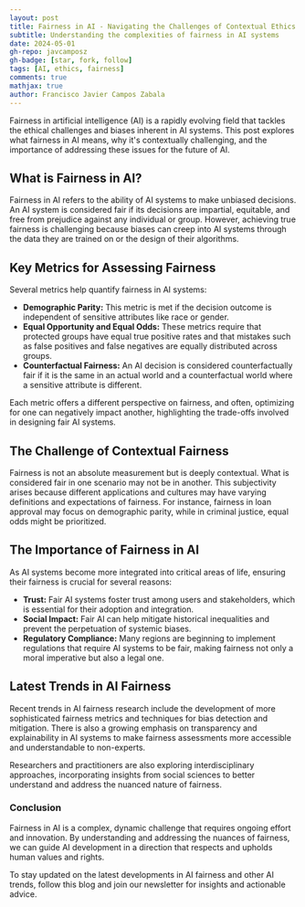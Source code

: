 ```yaml
---
layout: post
title: Fairness in AI - Navigating the Challenges of Contextual Ethics
subtitle: Understanding the complexities of fairness in AI systems
date: 2024-05-01
gh-repo: javcamposz
gh-badge: [star, fork, follow]
tags: [AI, ethics, fairness]
comments: true
mathjax: true
author: Francisco Javier Campos Zabala
---
```


Fairness in artificial intelligence (AI) is a rapidly evolving field that tackles the ethical challenges and biases inherent in AI systems. This post explores what fairness in AI means, why it's contextually challenging, and the importance of addressing these issues for the future of AI.

## What is Fairness in AI?

Fairness in AI refers to the ability of AI systems to make unbiased decisions. An AI system is considered fair if its decisions are impartial, equitable, and free from prejudice against any individual or group. However, achieving true fairness is challenging because biases can creep into AI systems through the data they are trained on or the design of their algorithms.

## Key Metrics for Assessing Fairness

Several metrics help quantify fairness in AI systems:

- **Demographic Parity:** This metric is met if the decision outcome is independent of sensitive attributes like race or gender.
- **Equal Opportunity and Equal Odds:** These metrics require that protected groups have equal true positive rates and that mistakes such as false positives and false negatives are equally distributed across groups.
- **Counterfactual Fairness:** An AI decision is considered counterfactually fair if it is the same in an actual world and a counterfactual world where a sensitive attribute is different.

Each metric offers a different perspective on fairness, and often, optimizing for one can negatively impact another, highlighting the trade-offs involved in designing fair AI systems.

## The Challenge of Contextual Fairness

Fairness is not an absolute measurement but is deeply contextual. What is considered fair in one scenario may not be in another. This subjectivity arises because different applications and cultures may have varying definitions and expectations of fairness. For instance, fairness in loan approval may focus on demographic parity, while in criminal justice, equal odds might be prioritized.

## The Importance of Fairness in AI

As AI systems become more integrated into critical areas of life, ensuring their fairness is crucial for several reasons:

- **Trust:** Fair AI systems foster trust among users and stakeholders, which is essential for their adoption and integration.
- **Social Impact:** Fair AI can help mitigate historical inequalities and prevent the perpetuation of systemic biases.
- **Regulatory Compliance:** Many regions are beginning to implement regulations that require AI systems to be fair, making fairness not only a moral imperative but also a legal one.

## Latest Trends in AI Fairness

Recent trends in AI fairness research include the development of more sophisticated fairness metrics and techniques for bias detection and mitigation. There is also a growing emphasis on transparency and explainability in AI systems to make fairness assessments more accessible and understandable to non-experts.

Researchers and practitioners are also exploring interdisciplinary approaches, incorporating insights from social sciences to better understand and address the nuanced nature of fairness.

### Conclusion

Fairness in AI is a complex, dynamic challenge that requires ongoing effort and innovation. By understanding and addressing the nuances of fairness, we can guide AI development in a direction that respects and upholds human values and rights.

To stay updated on the latest developments in AI fairness and other AI trends, follow this blog and join our newsletter for insights and actionable advice.


